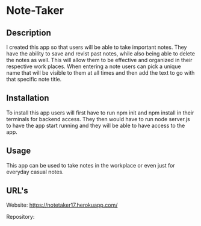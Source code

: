 # Note-Taker

## Description

I created this app so that users will be able to take important notes. They have the ability to save and revist past notes, while also being able to delete the notes as well. This will allow them to be effective and organized in their respective work places. When entering a note users can pick a unique name that will be visible to them at all times and then add the text to go with that specific note title. 

## Installation

To install this app users will first have to run npm init and npm install in their terminals for backend access. They then would have to run node server.js to have the app start running and they will be able to have access to the app.

## Usage

This app can be used to take notes in the workplace or even just for everyday casual notes.


## URL's

Website: https://notetaker17.herokuapp.com/

Repository: 
